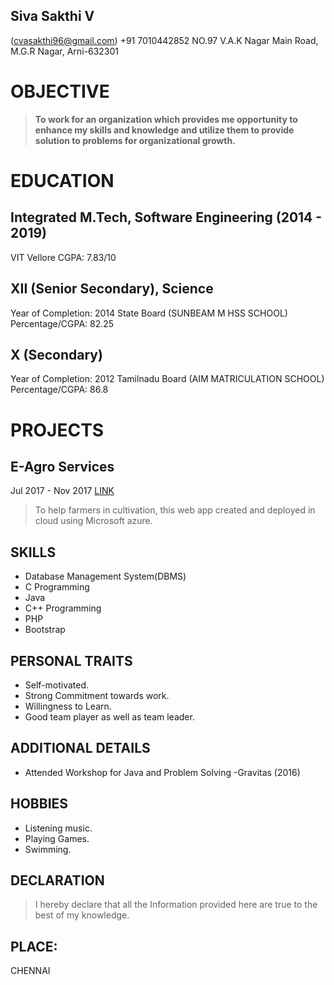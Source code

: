 
## __Siva Sakthi V__
(cvasakthi96@gmail.com)
+91 7010442852
NO.97 V.A.K Nagar Main Road,
M.G.R Nagar,
Arni-632301

# __OBJECTIVE__
> **To work for an organization which provides me opportunity to enhance my skills and knowledge and utilize them to provide solution to problems for organizational growth.**

# __EDUCATION__
## **Integrated M.Tech, Software Engineering (2014 - 2019)**
VIT Vellore
CGPA: 7.83/10
## **XII (Senior Secondary), Science**
Year of Completion: 2014
State Board (SUNBEAM M HSS SCHOOL)
	Percentage/CGPA: 82.25

## **X (Secondary)**
Year of Completion: 2012
Tamilnadu Board (AIM MATRICULATION SCHOOL)
Percentage/CGPA: 86.8

# __PROJECTS__
## **E-Agro Services**
Jul 2017 - Nov 2017
[LINK](http://mseproject.azurewebsites.net)
>To help farmers in cultivation, this web app created and deployed in cloud using
Microsoft azure.

## **SKILLS**
* Database Management System(DBMS)
* C Programming
* Java 
*  C++ Programming
*  PHP
* Bootstrap

## **PERSONAL TRAITS**
* Self-motivated.
* Strong Commitment towards work.
* Willingness to Learn.
* Good team player as well as team leader.

## **ADDITIONAL DETAILS**
* Attended Workshop for Java and Problem Solving -Gravitas (2016)
## **HOBBIES**
* Listening music.
* Playing Games.
* Swimming.

## **DECLARATION**
>I hereby declare that all the Information provided here are true to the best of my knowledge.
## PLACE:
CHENNAI
